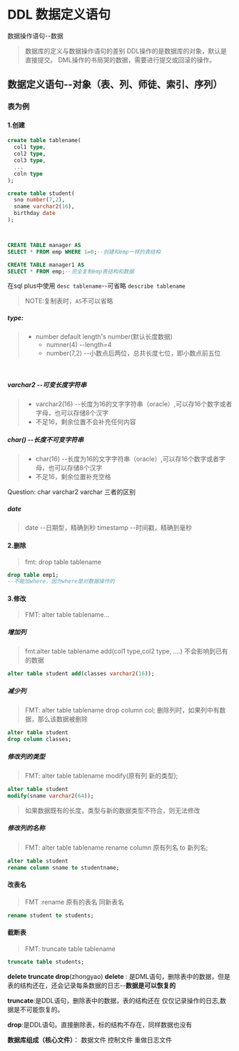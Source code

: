 # DDL 数据定义语句
数据操作语句--数据
>数据库的定义与数据操作语句的差别
> DDL操作的是数据库的对象，默认是直接提交。
> DML操作的书局哭的数据，需要进行提交或回滚的操作。


## 数据定义语句--对象（表、列、师徒、索引、序列）
### 表为例
#### 1.创建
```sql
create table tablename(
  col1 type,
  col2 type,
  col3 type,
  ...
  coln type
);

create table student(
  sno number(7,2),
  sname varchar2(16),
  birthday date
);



CREATE TABLE manager AS
SELECT * FROM emp WHERE 1=0;--创建和emp一样的表结构

CREATE TABLE manager1 AS
SELECT * FROM emp;--完全复制emp表结构和数据


```

在sql plus中使用
`desc tablename`--可省略
`describe tablename`
>NOTE:复制表时，`AS`不可以省略
##### type:
> - number default length's number(默认长度数据)
>    - numner(4)  --length=4
>   - number(7,2)   --小数点后两位，总共长度七位，即小数点前五位
<br>

##### varchar2  --可变长度字符串
>- varchar2(16)   --长度为16的文字字符串（oracle）,可以存16个数字或者字母，也可以存储8个汉字
> - 不足16，剩余位置不会补充任何内容
>


##### char()  --长度不可变字符串
> - char(16)   --长度为16的文字字符串（oracle）,可以存16个数字或者字母，也可以存储8个汉字
> - 不足16，剩余位置补充空格

Question:  char varchar2 varchar 三者的区别


##### date
>date  --日期型，精确到秒
> timestamp  --时间戳，精确到毫秒


#### 2.删除
>fmt: drop table tablename
```sql
drop table emp1;
--不能加where，因为where是对数据操作的
```


#### 3.修改
>FMT: alter table tablename...
#####  增加列
>fmt:alter table tablename add(col1  type,col2  type, ....)
>不会影响到已有的数据
```sql
alter table student add(classes varchar2(16));
```
#####  减少列
>FMT: alter table tablename drop column col;
>删除列时，如果列中有数据，那么该数据被删除

```sql
alter table student
drop column classes;
```

#####  修改列的类型
>FMT: alter table tablename modify(原有列 新的类型);

```sql
alter table student
modify(sname varchar2(64));
```
>如果数据既有的长度，类型与新的数据类型不符合，则无法修改

#####  修改列的名称
>FMT: alter table tablename rename column 原有列名 to 新列名;

```sql
alter table student
rename column sname to studentname;
```
#### 改表名
>FMT :rename 原有的表名 同新表名

```sql
rename student to students;
```
#### 截断表
>FMT: truncate table tablename

```sql
truncate table students;

```
**delete truncate drop**(zhongyao)
**delete** : 是DML语句，删除表中的数据，但是表的结构还在，还会记录每条数据的日志--**数据是可以恢复的**

**truncate**:是DDL语句，删除表中的数据，表的结构还在
仅仅记录操作的日志,数据是不可能恢复的。

**drop**:是DDL语句。直接删除表，标的结构不存在，同样数据也没有

**数据库组成（核心文件）**：
 数据文件
 控制文件
 重做日志文件
